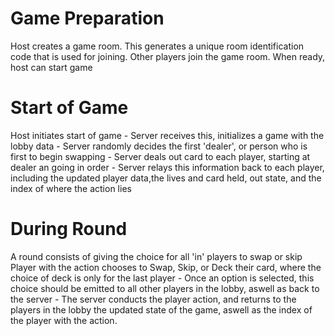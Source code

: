 # Game Preparation
Host creates a game room. This generates a unique room identification code that is used for joining.
Other players join the game room.
When ready, host can start game

# Start of Game
Host initiates start of game
    - Server receives this, initializes a game with the lobby data
    - Server randomly decides the first 'dealer', or person who is first to begin swapping
    - Server deals out card to each player, starting at dealer an going in order
    - Server relays this information back to each player, including the updated player data,the lives and card held, out state, 
        and the index of where the action lies

# During Round
A round consists of giving the choice for all 'in' players to swap or skip
Player with the action chooses to Swap, Skip, or Deck their card, where the choice of deck is only for the last player
    - Once an option is selected, this choice should be emitted to all other players in the lobby, aswell as back to the server
    - The server conducts the player action, and returns to the players in the lobby the updated state of the game, aswell as the index of
        the player with the action.

